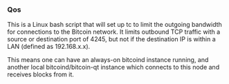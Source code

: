 ### Qos ###

This is a Linux bash script that will set up tc to limit the outgoing bandwidth for connections to the Bitcoin network. It limits outbound TCP traffic with a source or destination port of 4245, but not if the destination IP is within a LAN (defined as 192.168.x.x).

This means one can have an always-on bitcoind instance running, and another local bitcoind/bitcoin-qt instance which connects to this node and receives blocks from it.
